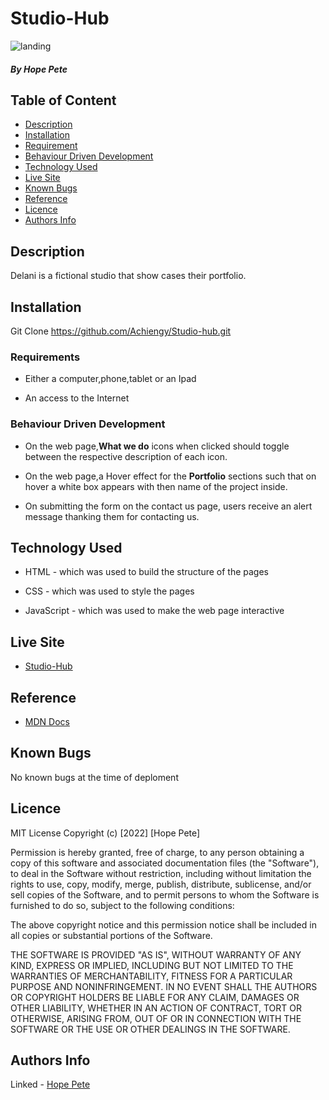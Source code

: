 # Studio-Hub
 
![landing](https://github.com/Achiengy/Photography-Studio/blob/master/assets/delani.jpg)



##### By Hope Pete 

## Table of Content

+ [Description](#description)
+ [Installation](#Installation)
+ [Requirement](#Requirement)
+ [Behaviour Driven Development](#Behaviour-Driven-Development)
+ [Technology Used](#technology-used)
+ [Live Site](#Live-site)
+ [Known Bugs](#known-bugs)
+ [Reference](#reference)
+ [Licence](#licence)
+ [Authors Info](#author-Info)

## Description
<p>Delani is a fictional studio that show cases their portfolio.</p>

## Installation
Git Clone https://github.com/Achiengy/Studio-hub.git

### Requirements

* Either a computer,phone,tablet or an Ipad

* An access to the Internet

### Behaviour Driven Development
* On the web page,**What we do**  icons when clicked should toggle between the respective description of each icon. 

*  On the web page,a Hover effect for the **Portfolio** sections such that on hover a white box appears with then name of the project inside.

* On submitting the form on the contact us page, users receive an alert message thanking them for contacting us.


## Technology Used
* HTML - which was used to build the structure of the pages

* CSS - which was used to style the pages

* JavaScript - which was used to make the web page interactive

## Live Site
* <a href="https://achiengy.github.io/Studio-hub/">Studio-Hub</a>

## Reference
* <a href="https://developer.mozilla.org/en-US/">MDN Docs</a>

## Known Bugs
No known bugs at the time of deploment

## Licence
MIT License
Copyright (c) [2022] [Hope Pete]

Permission is hereby granted, free of charge, to any person obtaining a copy
of this software and associated documentation files (the "Software"), to deal
in the Software without restriction, including without limitation the rights
to use, copy, modify, merge, publish, distribute, sublicense, and/or sell
copies of the Software, and to permit persons to whom the Software is
furnished to do so, subject to the following conditions:

The above copyright notice and this permission notice shall be included in all
copies or substantial portions of the Software.

THE SOFTWARE IS PROVIDED "AS IS", WITHOUT WARRANTY OF ANY KIND, EXPRESS OR
IMPLIED, INCLUDING BUT NOT LIMITED TO THE WARRANTIES OF MERCHANTABILITY,
FITNESS FOR A PARTICULAR PURPOSE AND NONINFRINGEMENT. IN NO EVENT SHALL THE
AUTHORS OR COPYRIGHT HOLDERS BE LIABLE FOR ANY CLAIM, DAMAGES OR OTHER
LIABILITY, WHETHER IN AN ACTION OF CONTRACT, TORT OR OTHERWISE, ARISING FROM,
OUT OF OR IN CONNECTION WITH THE SOFTWARE OR THE USE OR OTHER DEALINGS IN THE
SOFTWARE.


## Authors Info

Linked - [Hope Pete](https://www.linkedin.com/public-profile/settings?trk=d_flagship3_profile_self_view_public_profile&lipi=urn%3Ali%3Apage%3Ad_flagship3_profile_self_edit_contact_info%3Bm11EDIJVSQu29ovQ2888fA%3D%3D)

